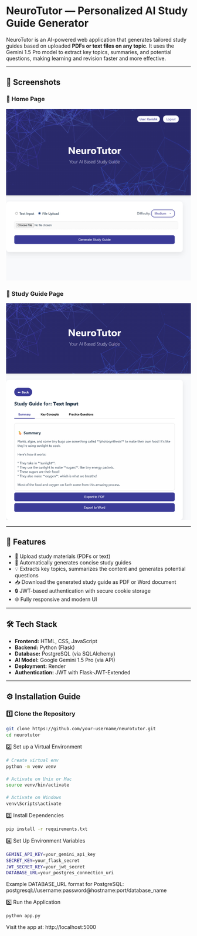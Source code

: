 # NeuroTutor — Personalized AI Study Guide Generator

NeuroTutor is an AI-powered web application that generates tailored study guides based on uploaded **PDFs or text files on any topic**. It uses the Gemini 1.5 Pro model to extract key topics, summaries, and potential questions, making learning and revision faster and more effective.

---

## 📸 Screenshots

### 🔹 Home Page
![Home Page Screenshot](assets/home.png)

### 🔹 Study Guide Page
![Study Page Screenshot](assets/study.png)

---

## 🚀 Features

- 📄 Upload study materials (PDFs or text)
- 🧠 Automatically generates concise study guides
- 💡 Extracts key topics, summarizes the content and generates potential questions
- 📥 Download the generated study guide as PDF or Word document
- 🔒 JWT-based authentication with secure cookie storage
- 🌐 Fully responsive and modern UI

---

## 🛠️ Tech Stack

- **Frontend:** HTML, CSS, JavaScript
- **Backend:** Python (Flask)
- **Database:** PostgreSQL (via SQLAlchemy)
- **AI Model:** Google Gemini 1.5 Pro (via API)
- **Deployment:** Render
- **Authentication:** JWT with Flask-JWT-Extended

---

## ⚙️ Installation Guide

### 1️⃣ Clone the Repository

```bash
git clone https://github.com/your-username/neurotutor.git
cd neurotutor
```
2️⃣ Set up a Virtual Environment
```bash
# Create virtual env
python -m venv venv

# Activate on Unix or Mac
source venv/bin/activate

# Activate on Windows
venv\Scripts\activate
```
3️⃣ Install Dependencies
```bash
pip install -r requirements.txt
```
4️⃣ Set Up Environment Variables
```bash
GEMINI_API_KEY=your_gemini_api_key
SECRET_KEY=your_flask_secret
JWT_SECRET_KEY=your_jwt_secret
DATABASE_URL=your_postgres_connection_uri
```
Example DATABASE_URL format for PostgreSQL:
postgresql://username:password@hostname:port/database_name

5️⃣ Run the Application
```bash
python app.py
```
Visit the app at: http://localhost:5000
